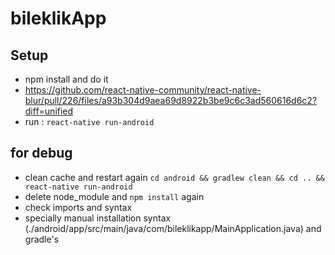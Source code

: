 # bileklikApp
## Setup
* npm install and do it 
* https://github.com/react-native-community/react-native-blur/pull/226/files/a93b304d9aea69d8922b3be9c6c3ad560616d6c2?diff=unified
* run : `react-native run-android`

## for debug
* clean cache and restart again `cd android && gradlew clean && cd .. && react-native run-android`
* delete node_module and `npm install` again
* check imports and syntax
* specially manual installation syntax (./android/app/src/main/java/com/bileklikapp/MainApplication.java) and gradle's
